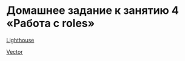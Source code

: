 # Домашнее задание к занятию 4 «Работа с roles»

[Lighthouse](https://github.com/Dimarkle/lighthouse-role)

[Vector](https://github.com/Dimarkle/vector-role/tree/7436d2da875433ac811b2cb615e3b34c91e36658)
